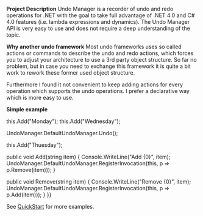 **Project Description**
Undo Manager is a recorder of undo and redo operations for .NET with the goal to take full advantage of .NET 4.0 and C# 4.0 features (i.e. lambda expressions and dynamics). The Undo Manager API is very easy to use and does not require a deep understanding of the topic.

**Why another undo framework**
Most undo frameworks uses so called actions or commands to describe the undo and redo actions, which forces you to adjust your architecture to use a 3rd party object structure. So far no problem, but in case you need to exchange this framework it is quite a bit work to rework these former used object structure.

Furthermore I found it not convenient to keep adding actions for every operation which supports the undo operations. I prefer a declarative way which is more easy to use.

**Simple example**

this.Add("Monday");
this.Add("Wednesday");

UndoManager.DefaultUndoManager.Undo();

this.Add("Thuesday");

public void Add(string item)
{
    Console.WriteLine("Add {0}", item);
    UndoManager.DefaultUndoManager.RegisterInvocation(this, p => p.Remove(item)));
}

public void Remove(string item)
{
    Console.WriteLine("Remove {0}", item);
    UndoManager.DefaultUndoManager.RegisterInvocation(this, p => p.Add(item)));
}
}}

See [QuickStart](Quickstart) for more examples.
